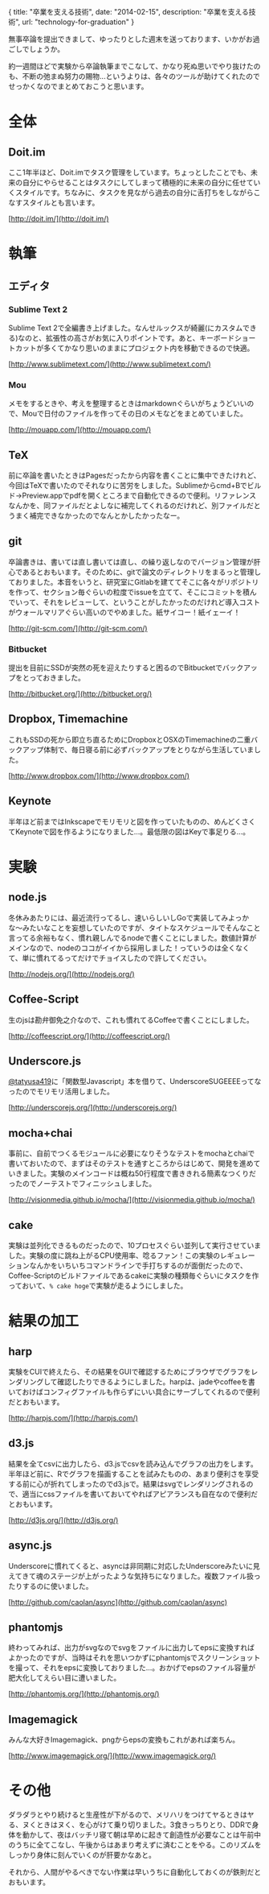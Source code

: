 {
  title: "卒業を支える技術",
  date: "2014-02-15",
  description: "卒業を支える技術",
  url: "technology-for-graduation"
}

無事卒論を提出できまして、ゆったりとした週末を送っております、いかがお過ごしでしょうか。

約一週間ほどで実験から卒論執筆までこなして、かなり死ぬ思いでやり抜けたのも、不断の弛まぬ努力の賜物...というよりは、各々のツールが助けてくれたのでせっかくなのでまとめておこうと思います。

# 全体

## Doit.im

ここ1年半ほど、Doit.imでタスク管理をしています。ちょっとしたことでも、未来の自分にやらせることはタスクにしてしまって積極的に未来の自分に任せていくスタイルです。ちなみに、タスクを見ながら過去の自分に舌打ちをしながらこなすスタイルとも言います。

[http://doit.im/](http://doit.im/)

# 執筆

## エディタ

### Sublime Text 2

Sublime Text 2で全編書き上げました。なんせルックスが綺麗(にカスタムできる)なのと、拡張性の高さがお気に入りポイントです。あと、キーボードショートカットが多くてかなり思いのままにプロジェクト内を移動できるので快適。

[http://www.sublimetext.com/](http://www.sublimetext.com/)

### Mou

メモをするときや、考えを整理するときはmarkdownぐらいがちょうどいいので、Mouで日付のファイルを作ってその日のメモなどをまとめていました。

[http://mouapp.com/](http://mouapp.com/)

## TeX

前に卒論を書いたときはPagesだったから内容を書くことに集中できたけれど、今回はTeXで書いたのでそれなりに苦労をしました。Sublimeからcmd+Bでビルド->Preview.appでpdfを開くところまで自動化できるので便利。リファレンスなんかを、同ファイルだとよしなに補完してくれるのだけれど、別ファイルだとうまく補完できなかったのでなんとかしたかったなー。

## git

卒論書きは、書いては直し書いては直し、の繰り返しなのでバージョン管理が肝心であるとおもいます。そのために、gitで論文のディレクトリをまるっと管理しておりました。本音をいうと、研究室にGitlabを建ててそこに各々がリポジトリを作って、セクション毎ぐらいの粒度でissueを立てて、そこにコミットを積んでいって、それをレビューして、ということがしたかったのだけれど導入コストがウォールマリアぐらい高いのでやめました。紙サイコー！紙イェーイ！

[http://git-scm.com/](http://git-scm.com/)

### Bitbucket

提出を目前にSSDが突然の死を迎えたりすると困るのでBitbucketでバックアップをとっておきました。

[http://bitbucket.org/](http://bitbucket.org/)

## Dropbox, Timemachine

これもSSDの死から即立ち直るためにDropboxとOSXのTimemachineの二重バックアップ体制で、毎日寝る前に必ずバックアップをとりながら生活していました。

[http://www.dropbox.com/](http://www.dropbox.com/)

## Keynote

半年ほど前まではInkscapeでモリモリと図を作っていたものの、めんどくさくてKeynoteで図を作るようになりました...。最低限の図はKeyで事足りる...。

# 実験

## node.js

冬休みあたりには、最近流行ってるし、速いらしいしGoで実装してみよっかな〜みたいなことを妄想していたのですが、タイトなスケジュールでそんなこと言ってる余裕もなく、慣れ親しんでるnodeで書くことにしました。数値計算がメインなので、nodeのココがイイから採用しました！っていうのは全くなくて、単に慣れてるってだけでチョイスしたので許してください。

[http://nodejs.org/](http://nodejs.org/)

## Coffee-Script

生のjsは勘弁御免之介なので、これも慣れてるCoffeeで書くことにしました。

[http://coffeescript.org/](http://coffeescript.org/)

## Underscore.js

[@tatyusa419](https://twitter.com/tatyusa419)に「関数型Javascript」本を借りて、UnderscoreSUGEEEEってなったのでモリモリ活用しました。

[http://underscorejs.org/](http://underscorejs.org/)

## mocha+chai

事前に、自前でつくるモジュールに必要になりそうなテストをmochaとchaiで書いておいたので、まずはそのテストを通すところからはじめて、開発を進めていきました。実験のメインコードは概ね50行程度で書ききれる簡素なつくりだったのでノーテストでフィニッシュしました。

[http://visionmedia.github.io/mocha/](http://visionmedia.github.io/mocha/)

## cake

実験は並列化できるものだったので、10プロセスぐらい並列して実行させていました。実験の度に跳ね上がるCPU使用率、唸るファン！この実験のレギュレーションなんかをいちいちコマンドラインで手打ちするのが面倒だったので、Coffee-Scriptのビルドファイルであるcakeに実験の種類毎ぐらいにタスクを作っておいて、`% cake hoge`で実験が走るようにしました。

# 結果の加工

## harp

実験をCUIで終えたら、その結果をGUIで確認するためにブラウザでグラフをレンダリングして確認したりできるようにしました。harpは、jadeやcoffeeを書いておけばコンフィグファイルも作らずにいい具合にサーブしてくれるので便利だとおもいます。

[http://harpjs.com/](http://harpjs.com/)

## d3.js

結果を全てcsvに出力したら、d3.jsでcsvを読み込んでグラフの出力をします。半年ほど前に、Rでグラフを描画することを試みたものの、あまり便利さを享受する前に心が折れてしまったのでd3.jsで。結果はsvgでレンダリングされるので、適当にcssファイルを書いておいてやればアピアランスも自在なので便利だとおもいます。

[http://d3js.org/](http://d3js.org/)

## async.js

Underscoreに慣れてくると、asyncは非同期に対応したUnderscoreみたいに見えてきて魂のステージが上がったような気持ちになりました。複数ファイル扱ったりするのに使いました。

[http://github.com/caolan/async](http://github.com/caolan/async)

## phantomjs

終わってみれば、出力がsvgなのでsvgをファイルに出力してepsに変換すればよかったのですが、当時はそれを思いつかずにphantomjsでスクリーンショットを撮って、それをepsに変換しておりました...。おかげでepsのファイル容量が肥大化してえらい目に遭いました。

[http://phantomjs.org/](http://phantomjs.org/)

## Imagemagick

みんな大好きImagemagick、pngからepsの変換もこれがあれば楽ちん。

[http://www.imagemagick.org/](http://www.imagemagick.org/)

# その他

ダラダラとやり続けると生産性が下がるので、メリハリをつけてヤるときはヤる、ヌくときはヌく、を心がけて乗り切りました。3食きっちりとり、DDRで身体を動かして、夜はバッチリ寝て朝は早めに起きて創造性が必要なことは午前中のうちに全てこなし、午後からはあまり考えずに済むことをやる。このリズムをしっかり身体に刻んでいくのが肝要かなあと。

それから、人間がやるべきでない作業は早いうちに自動化しておくのが鉄則だとおもいます。
